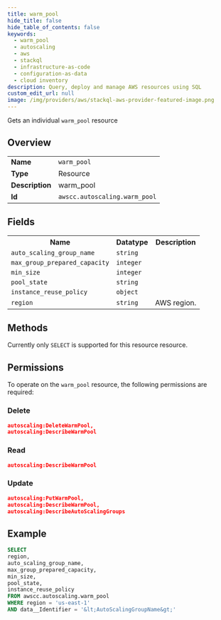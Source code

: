 ```yaml
---
title: warm_pool
hide_title: false
hide_table_of_contents: false
keywords:
  - warm_pool
  - autoscaling
  - aws
  - stackql
  - infrastructure-as-code
  - configuration-as-data
  - cloud inventory
description: Query, deploy and manage AWS resources using SQL
custom_edit_url: null
image: /img/providers/aws/stackql-aws-provider-featured-image.png
---
```

Gets an individual <code>warm_pool</code> resource

## Overview
<table><tbody>
<tr><td><b>Name</b></td><td><code>warm_pool</code></td></tr>
<tr><td><b>Type</b></td><td>Resource</td></tr>
<tr><td><b>Description</b></td><td>warm_pool</td></tr>
<tr><td><b>Id</b></td><td><code>awscc.autoscaling.warm_pool</code></td></tr>
</tbody></table>

## Fields
<table><tbody>
<tr><th>Name</th><th>Datatype</th><th>Description</th></tr>
<tr><td><code>auto_scaling_group_name</code></td><td><code>string</code></td><td></td></tr>
<tr><td><code>max_group_prepared_capacity</code></td><td><code>integer</code></td><td></td></tr>
<tr><td><code>min_size</code></td><td><code>integer</code></td><td></td></tr>
<tr><td><code>pool_state</code></td><td><code>string</code></td><td></td></tr>
<tr><td><code>instance_reuse_policy</code></td><td><code>object</code></td><td></td></tr>
<tr><td><code>region</code></td><td><code>string</code></td><td>AWS region.</td></tr>

</tbody></table>

## Methods
Currently only <code>SELECT</code> is supported for this resource resource.

## Permissions

To operate on the <code>warm_pool</code> resource, the following permissions are required:

### Delete
```json
autoscaling:DeleteWarmPool,
autoscaling:DescribeWarmPool
```

### Read
```json
autoscaling:DescribeWarmPool
```

### Update
```json
autoscaling:PutWarmPool,
autoscaling:DescribeWarmPool,
autoscaling:DescribeAutoScalingGroups
```


## Example
```sql
SELECT
region,
auto_scaling_group_name,
max_group_prepared_capacity,
min_size,
pool_state,
instance_reuse_policy
FROM awscc.autoscaling.warm_pool
WHERE region = 'us-east-1'
AND data__Identifier = '&lt;AutoScalingGroupName&gt;'
```
